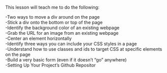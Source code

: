 This lesson will teach me to do the following:

-Two ways to move a div around on the page
<br>
-Stick a div onto the bottom or top of the page<br>
-Identify the background color of an existing webpage<br>
-Grab the URL for an image from an existing webpage<br>
-Center an element horizontally<br>
-Identify three ways you can include your CSS styles in a page<br>
-Understand how to use classes and ids to target CSS at specific elements on the page<br>
-Build a very basic form (even if it doesn’t “go” anywhere)<br>
-Setting Up Your Project’s Github Repositor<br>
